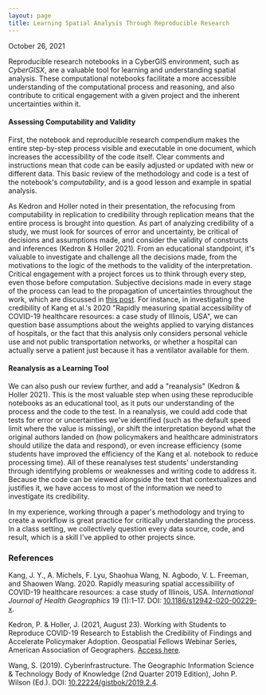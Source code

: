 ```yaml
---
layout: page
title: Learning Spatial Analysis Through Reproducible Research
---
```

October 26, 2021

Reproducible research notebooks in a CyberGIS environment, such as *CyberGISX*, are a valuable tool for learning and understanding spatial analysis. These computational notebooks facilitate a more accessible understanding of the computational process and reasoning, and also contribute to critical engagement with a given project and the inherent uncertainties within it.

#### Assessing Computability and Validity 

First, the notebook and reproducible research compendium makes the entire step-by-step process visible and executable in one document, which increases the accessibility of the code itself. Clear comments and instructions mean that code can be easily adjusted or updated with new or different data. This basic review of the methodology and code is a test of the notebook's *computability*, and is a good lesson and example in spatial analysis.

As Kedron and Holler noted in their presentation, the refocusing from computability in replication to credibility through replication means that the entire process is brought into question. As part of analyzing credibility of a study, we must look for sources of error and uncertainty, be critical of decisions and assumptions made, and consider the validity of constructs and inferences (Kedron & Holler 2021). From an educational standpoint, it's valuable to investigate and challenge all the decisions made, from the motivations to the logic of the methods to the validity of the interpretation. Critical engagement with a project forces us to think through every step, even those before computation. Subjective decisions made in every stage of the process can lead to the propagation of uncertainties throughout the work, which are discussed in [this post](reflections/uncertainty-geography.md). For instance, in investigating the credibility of Kang et al.'s 2020 "Rapidly measuring spatial accessibility of COVID-19 healthcare resources: a case study of Illinois, USA", we can question base assumptions about the weights applied to varying distances of hospitals, or the fact that this analysis only considers personal vehicle use and not public transportation networks, or whether a hospital can actually serve a patient just because it has a ventilator available for them.

#### Reanalysis as a Learning Tool

We can also push our review further, and add a "reanalysis" (Kedron & Holler 2021). This is the most valuable step when using these reproducible notebooks as an educational tool, as it puts our understanding of the process and the code to the test. In a reanalysis, we could add code that tests for error or uncertainties we've identified (such as the default speed limit where the value is missing), or shift the interpretation beyond what the original authors landed on (how policymakers and healthcare administrators should utilize the data and respond), or even increase efficiency (some students have improved the efficiency of the Kang et al. notebook to reduce processing time). All of these reanalyses test students' understanding through identifying problems or weaknesses and writing code to address it. Because the code can be viewed alongside the text that contextualizes and justifies it, we have access to most of the information we need to investigate its credibility. 

In my experience, working through a paper's methodology and trying to create a workflow is great practice for critically understanding the process. In a class setting, we collectively question every data source, code, and result, which is a skill I've applied to other projects since. 

### References

Kang, J. Y., A. Michels, F. Lyu, Shaohua Wang, N. Agbodo, V. L. Freeman, and Shaowen Wang. 2020. Rapidly measuring spatial accessibility of COVID-19 healthcare resources: a case study of Illinois, USA. *International Journal of Health Geographics* 19 (1):1–17. DOI: [10.1186/s12942-020-00229-x](10.1186/s12942-020-00229-x).

Kedron, P. & Holler, J. (2021, August 23). Working with Students to Reproduce COVID-19 Research to Establish the Credibility of Findings and Accelerate Policymaker Adoption. Geospatial Fellows Webinar Series, American Association of Geographers. [Access here](https://aag-geospatialfellows-series.secure-platform.com/a/solicitations/16/sessiongallery/250).

Wang, S. (2019). Cyberinfrastructure. The Geographic Information Science & Technology Body of Knowledge (2nd Quarter 2019 Edition), John P. Wilson (Ed.). DOI: [10.22224/gistbok/2019.2.4](10.22224/gistbok/2019.2.4).
